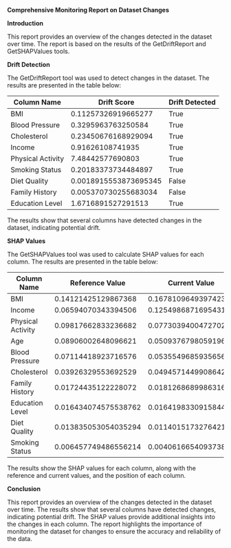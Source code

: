 **Comprehensive Monitoring Report on Dataset Changes**

**Introduction**

This report provides an overview of the changes detected in the dataset over time. The report is based on the results of the GetDriftReport and GetSHAPValues tools.

**Drift Detection**

The GetDriftReport tool was used to detect changes in the dataset. The results are presented in the table below:

| Column Name | Drift Score | Drift Detected |
| --- | --- | --- |
| BMI | 0.11257326919665277 | True |
| Blood Pressure | 0.3295963763250584 | True |
| Cholesterol | 0.23450676168929094 | True |
| Income | 0.91626108741935 | True |
| Physical Activity | 7.48442577690803 | True |
| Smoking Status | 0.20183373734484897 | True |
| Diet Quality | 0.0018915553873695345 | False |
| Family History | 0.005370730255683034 | False |
| Education Level | 1.6716891527291513 | True |

The results show that several columns have detected changes in the dataset, indicating potential drift.

**SHAP Values**

The GetSHAPValues tool was used to calculate SHAP values for each column. The results are presented in the table below:

| Column Name | Reference Value | Current Value | Position |
| --- | --- | --- | --- |
| BMI | 0.14121425129867368 | 0.16781096493974235 | 1 |
| Income | 0.06594070343394506 | 0.12549868716954315 | 2 |
| Physical Activity | 0.09817662833236682 | 0.07730394004727022 | 3 |
| Age | 0.08906002648096621 | 0.050937679805919664 | 5 |
| Blood Pressure | 0.07114418923716576 | 0.053554968593565636 | 4 |
| Cholesterol | 0.03926329553692529 | 0.04945714499086426 | 6 |
| Family History | 0.01724435122228072 | 0.018126868998631664 | 7 |
| Education Level | 0.016434074575538762 | 0.01641983309158441 | 8 |
| Diet Quality | 0.013835053054035294 | 0.011401517327642103 | 9 |
| Smoking Status | 0.006457749486556214 | 0.004061665409373835 | 10 |

The results show the SHAP values for each column, along with the reference and current values, and the position of each column.

**Conclusion**

This report provides an overview of the changes detected in the dataset over time. The results show that several columns have detected changes, indicating potential drift. The SHAP values provide additional insights into the changes in each column. The report highlights the importance of monitoring the dataset for changes to ensure the accuracy and reliability of the data.